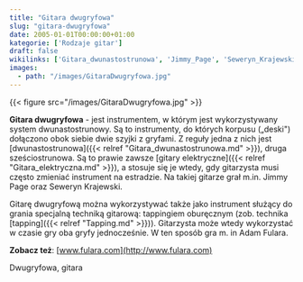 ```yaml
---
title: "Gitara dwugryfowa"
slug: "gitara-dwugryfowa"
date: 2005-01-01T00:00:00+01:00
kategorie: ['Rodzaje gitar']
draft: false
wikilinks: ['Gitara_dwunastostrunowa', 'Jimmy_Page', 'Seweryn_Krajewski', 'gitara_elektryczna', 'grafika:GitaraDwugryfowa.jpg', 'tapping']
images:
  - path: "/images/GitaraDwugryfowa.jpg"
---
```

{{< figure src="/images/GitaraDwugryfowa.jpg" >}}

**Gitara dwugryfowa** - jest instrumentem, w którym jest wykorzystywany
system dwunastostrunowy. Są to instrumenty, do których korpusu („deski")
dołączono obok siebie dwie szyjki z gryfami. Z reguły jedna z nich jest
[dwunastostrunowa]({{< relref "Gitara_dwunastostrunowa.md" >}}), druga
sześciostrunowa. Są to prawie zawsze [gitary
elektryczne]({{< relref "Gitara_elektryczna.md" >}}), a stosuje się je wtedy, gdy
gitarzysta musi często zmieniać instrument na estradzie. Na takiej
gitarze grał m.in. Jimmy Page<!-- link nie odnosił się do niczego: 'Gitara dwugryfowa' ('content/książka/Gitara_dwugryfowa.md') links to 'Jimmy_Page' ('content/książka/Jimmy_Page.md') and that does not exist --> oraz Seweryn
Krajewski<!-- link nie odnosił się do niczego: 'Gitara dwugryfowa' ('content/książka/Gitara_dwugryfowa.md') links to 'Seweryn_Krajewski' ('content/książka/Seweryn_Krajewski.md') and that does not exist -->.

Gitarę dwugryfową można wykorzystywać także jako instrument służący do
grania specjalną techniką gitarową: tappingiem oburęcznym (zob. technika
[tapping]({{< relref "Tapping.md" >}})). Gitarzysta może wtedy wykorzystać w
czasie gry oba gryfy jednocześnie. W ten sposób gra m. in Adam Fulara.

**Zobacz też**: [www.fulara.com](http://www.fulara.com)

Dwugryfowa, gitara<!-- link nie odnosił się do niczego: 'Gitara dwugryfowa' ('content/książka/Gitara_dwugryfowa.md') links to 'kategoria:rodzaje_gitar' ('content/książka/kategoria:rodzaje_gitar.md') and that does not exist -->